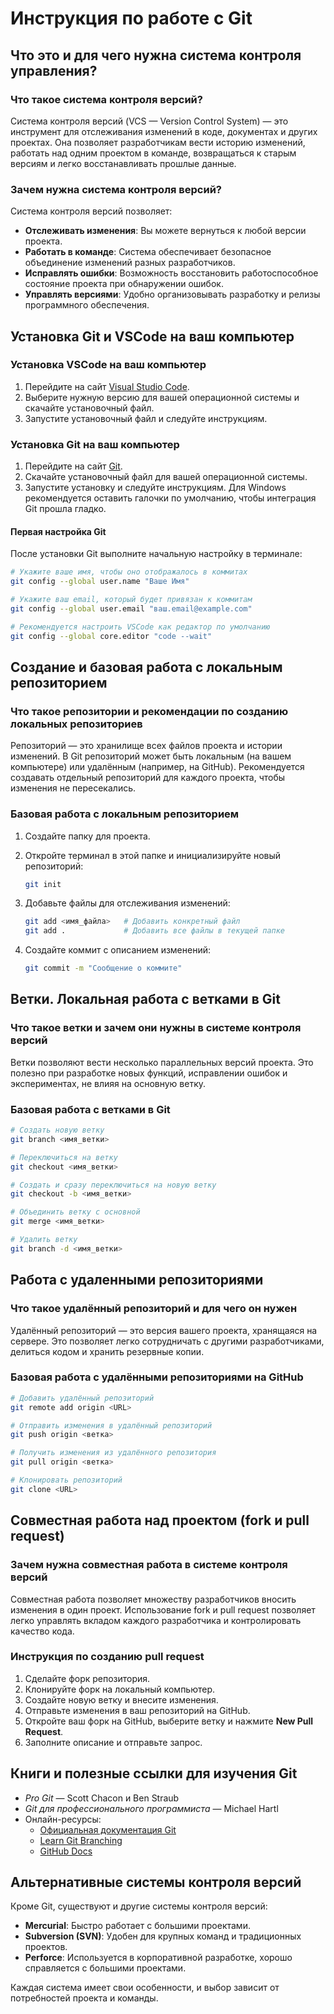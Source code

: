 # Инструкция по работе с Git

## Что это и для чего нужна система контроля управления?

### Что такое система контроля версий?

Система контроля версий (VCS — Version Control System) — это инструмент для отслеживания изменений в коде, документах и других проектах. Она позволяет разработчикам вести историю изменений, работать над одним проектом в команде, возвращаться к старым версиям и легко восстанавливать прошлые данные.

### Зачем нужна система контроля версий?

Система контроля версий позволяет:

- **Отслеживать изменения**: Вы можете вернуться к любой версии проекта.
- **Работать в команде**: Система обеспечивает безопасное объединение изменений разных разработчиков.
- **Исправлять ошибки**: Возможность восстановить работоспособное состояние проекта при обнаружении ошибок.
- **Управлять версиями**: Удобно организовывать разработку и релизы программного обеспечения.

## Установка Git и VSCode на ваш компьютер

### Установка VSCode на ваш компьютер

1. Перейдите на сайт [Visual Studio Code](https://code.visualstudio.com/).
2. Выберите нужную версию для вашей операционной системы и скачайте установочный файл.
3. Запустите установочный файл и следуйте инструкциям.

### Установка Git на ваш компьютер

1. Перейдите на сайт [Git](https://git-scm.com/).
2. Скачайте установочный файл для вашей операционной системы.
3. Запустите установку и следуйте инструкциям. Для Windows рекомендуется оставить галочки по умолчанию, чтобы интеграция Git прошла гладко.

#### Первая настройка Git

После установки Git выполните начальную настройку в терминале:

```bash
# Укажите ваше имя, чтобы оно отображалось в коммитах
git config --global user.name "Ваше Имя"

# Укажите ваш email, который будет привязан к коммитам
git config --global user.email "ваш.email@example.com"

# Рекомендуется настроить VSCode как редактор по умолчанию
git config --global core.editor "code --wait"
```

## Создание и базовая работа с локальным репозиторием

### Что такое репозитории и рекомендации по созданию локальных репозиториев

Репозиторий — это хранилище всех файлов проекта и истории изменений. В Git репозиторий может быть локальным (на вашем компьютере) или удалённым (например, на GitHub). Рекомендуется создавать отдельный репозиторий для каждого проекта, чтобы изменения не пересекались.

### Базовая работа с локальным репозиторием

1. Создайте папку для проекта.
2. Откройте терминал в этой папке и инициализируйте новый репозиторий:

   ```bash
   git init
   ```

3. Добавьте файлы для отслеживания изменений:

   ```bash
   git add <имя_файла>   # Добавить конкретный файл
   git add .             # Добавить все файлы в текущей папке
   ```

4. Создайте коммит с описанием изменений:

   ```bash
   git commit -m "Сообщение о коммите"
   ```

## Ветки. Локальная работа с ветками в Git

### Что такое ветки и зачем они нужны в системе контроля версий

Ветки позволяют вести несколько параллельных версий проекта. Это полезно при разработке новых функций, исправлении ошибок и экспериментах, не влияя на основную ветку.

### Базовая работа с ветками в Git

```bash
# Создать новую ветку
git branch <имя_ветки>

# Переключиться на ветку
git checkout <имя_ветки>

# Создать и сразу переключиться на новую ветку
git checkout -b <имя_ветки>

# Объединить ветку с основной
git merge <имя_ветки>

# Удалить ветку
git branch -d <имя_ветки>
```

## Работа с удаленными репозиториями

### Что такое удалённый репозиторий и для чего он нужен

Удалённый репозиторий — это версия вашего проекта, хранящаяся на сервере. Это позволяет легко сотрудничать с другими разработчиками, делиться кодом и хранить резервные копии.

### Базовая работа с удалёнными репозиториями на GitHub

```bash
# Добавить удалённый репозиторий
git remote add origin <URL>

# Отправить изменения в удалённый репозиторий
git push origin <ветка>

# Получить изменения из удалённого репозитория
git pull origin <ветка>

# Клонировать репозиторий
git clone <URL>
```

## Совместная работа над проектом (fork и pull request)

### Зачем нужна совместная работа в системе контроля версий

Совместная работа позволяет множеству разработчиков вносить изменения в один проект. Использование fork и pull request позволяет легко управлять вкладом каждого разработчика и контролировать качество кода.

### Инструкция по созданию pull request

1. Сделайте форк репозитория.
2. Клонируйте форк на локальный компьютер.
3. Создайте новую ветку и внесите изменения.
4. Отправьте изменения в ваш репозиторий на GitHub.
5. Откройте ваш форк на GitHub, выберите ветку и нажмите **New Pull Request**.
6. Заполните описание и отправьте запрос.

## Книги и полезные ссылки для изучения Git

- *Pro Git* — Scott Chacon и Ben Straub
- *Git для профессионального программиста* — Michael Hartl
- Онлайн-ресурсы:
  - [Официальная документация Git](https://git-scm.com/doc)
  - [Learn Git Branching](https://learngitbranching.js.org/)
  - [GitHub Docs](https://docs.github.com/)

## Альтернативные системы контроля версий

Кроме Git, существуют и другие системы контроля версий:

- **Mercurial**: Быстро работает с большими проектами.
- **Subversion (SVN)**: Удобен для крупных команд и традиционных проектов.
- **Perforce**: Используется в корпоративной разработке, хорошо справляется с большими проектами.

Каждая система имеет свои особенности, и выбор зависит от потребностей проекта и команды.
